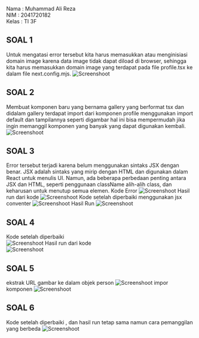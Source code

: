 Nama : Muhammad Ali Reza <br>
NIM : 2041720182 <br>
Kelas : TI 3F <br>

## SOAL 1

Untuk mengatasi error tersebut kita harus memasukkan atau menginisiasi domain image karena data image tidak dapat diload di browser, sehingga kita harus memasukkan domain image yang terdapat pada file profile.tsx ke dalam file next.config.mjs.
![Screenshoot](ssgambar/img1.png)

## SOAL 2

Membuat komponen baru yang bernama gallery yang berformat tsx dan didalam gallery terdapat import dari komponen profile menggunakan import default dan tampilannya seperti digambar hal ini bisa mempermudah jika ingin memanggil komponen yang banyak yang dapat digunakan kembali.
![Screenshoot](ssgambar/img2.png)

## SOAL 3

Error tersebut terjadi karena belum menggunakan sintaks JSX dengan benar. JSX adalah sintaks yang mirip dengan HTML dan digunakan dalam React untuk menulis UI. Namun, ada beberapa perbedaan penting antara JSX dan HTML, seperti penggunaan className alih-alih class, dan keharusan untuk menutup semua elemen.
Kode Error
![Screenshoot](ssgambar/img3.png)
Hasil run dari kode
![Screenshoot](ssgambar/img4.png)
Kode setelah diperbaiki menggunakan jsx conventer
![Screenshoot](ssgambar/img5.png)
Hasil Run
![Screenshoot](ssgambar/img6.png)

## SOAL 4

Kode setelah diperbaiki<br>
![Screenshoot](ssgambar/img8.png)
Hasil run dari kode<br>
![Screenshoot](ssgambar/img7.png)

## SOAL 5
ekstrak URL gambar ke dalam objek person
![Screenshoot](ssgambar/img9.png)
impor komponen
![Screenshoot](ssgambar/img10.png)

## SOAL 6
Kode setelah diperbaiki , dan  hasil run tetap sama namun cara pemanggilan yang berbeda
![Screenshoot](ssgambar/img11.png)